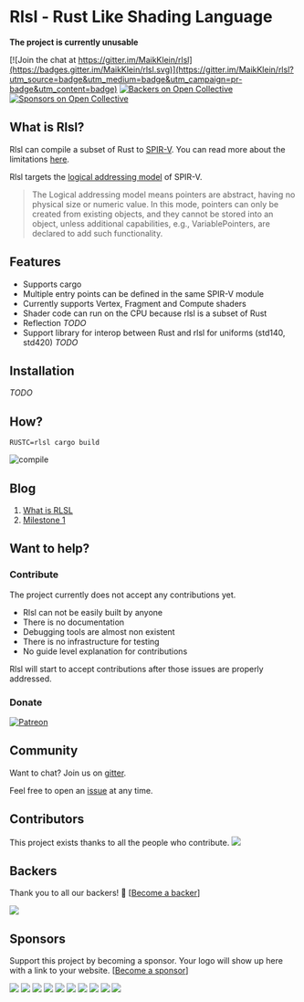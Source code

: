 # Rlsl - Rust Like Shading Language

**The project is currently unusable**

[![Join the chat at https://gitter.im/MaikKlein/rlsl](https://badges.gitter.im/MaikKlein/rlsl.svg)](https://gitter.im/MaikKlein/rlsl?utm_source=badge&utm_medium=badge&utm_campaign=pr-badge&utm_content=badge) 
[![Backers on Open Collective](https://opencollective.com/rlsl/backers/badge.svg)](#backers) 
[![Sponsors on Open Collective](https://opencollective.com/rlsl/sponsors/badge.svg)](#sponsors) 

## What is Rlsl?
Rlsl can compile a subset of Rust to [SPIR-V](https://www.khronos.org/registry/spir-v/). You can read more about the limitations [here](https://github.com/MaikKlein/rlsl/wiki/Implementation-details).

Rlsl targets the [logical addressing model](https://www.khronos.org/registry/spir-v/specs/unified1/SPIRV.html#_a_id_memorymodelsection_a_memory_model) of SPIR-V.
>The Logical addressing model means pointers are abstract, having no physical size or numeric value. In this mode, pointers can only be created from existing objects, and they cannot be stored into an object, unless additional capabilities, e.g., VariablePointers, are declared to add such functionality.

## Features

* Supports cargo
* Multiple entry points can be defined in the same SPIR-V module
* Currently supports Vertex, Fragment and Compute shaders
* Shader code can run on the CPU because rlsl is a subset of Rust
* Reflection *TODO*
* Support library for interop between Rust and rlsl for uniforms (std140, std420) *TODO*

## Installation
 *TODO*

## How?

```
RUSTC=rlsl cargo build
```

![compile](https://raw.githubusercontent.com/MaikKlein/rlsl/master/media/compile.gif)

## Blog

1. [What is RLSL](https://maikklein.github.io/rlsl-progress-report/)
2. [Milestone 1](https://maikklein.github.io/rlsl-milestone-1/)

## Want to help?

### Contribute

The project currently does not accept any contributions yet.

* Rlsl can not be easily built by anyone
* There is no documentation
* Debugging tools are almost non existent
* There is no infrastructure for testing
* No guide level explanation for contributions

Rlsl will start to accept contributions after those issues are properly addressed.

### Donate

[![Patreon](https://c5.patreon.com/external/logo/become_a_patron_button.png)](https://www.patreon.com/maikklein)

## Community

Want to chat? Join us on [gitter](https://gitter.im/MaikKlein/rlsl).

Feel free to open an [issue](https://github.com/MaikKlein/rlsl/issues) at any time.

## Contributors

This project exists thanks to all the people who contribute.
<a href="graphs/contributors"><img src="https://opencollective.com/rlsl/contributors.svg?width=890&button=false" /></a>


## Backers

Thank you to all our backers! 🙏 [[Become a backer](https://opencollective.com/rlsl#backer)]

<a href="https://opencollective.com/rlsl#backers" target="_blank"><img src="https://opencollective.com/rlsl/backers.svg?width=890"></a>


## Sponsors

Support this project by becoming a sponsor. Your logo will show up here with a link to your website. [[Become a sponsor](https://opencollective.com/rlsl#sponsor)]

<a href="https://opencollective.com/rlsl/sponsor/0/website" target="_blank"><img src="https://opencollective.com/rlsl/sponsor/0/avatar.svg"></a>
<a href="https://opencollective.com/rlsl/sponsor/1/website" target="_blank"><img src="https://opencollective.com/rlsl/sponsor/1/avatar.svg"></a>
<a href="https://opencollective.com/rlsl/sponsor/2/website" target="_blank"><img src="https://opencollective.com/rlsl/sponsor/2/avatar.svg"></a>
<a href="https://opencollective.com/rlsl/sponsor/3/website" target="_blank"><img src="https://opencollective.com/rlsl/sponsor/3/avatar.svg"></a>
<a href="https://opencollective.com/rlsl/sponsor/4/website" target="_blank"><img src="https://opencollective.com/rlsl/sponsor/4/avatar.svg"></a>
<a href="https://opencollective.com/rlsl/sponsor/5/website" target="_blank"><img src="https://opencollective.com/rlsl/sponsor/5/avatar.svg"></a>
<a href="https://opencollective.com/rlsl/sponsor/6/website" target="_blank"><img src="https://opencollective.com/rlsl/sponsor/6/avatar.svg"></a>
<a href="https://opencollective.com/rlsl/sponsor/7/website" target="_blank"><img src="https://opencollective.com/rlsl/sponsor/7/avatar.svg"></a>
<a href="https://opencollective.com/rlsl/sponsor/8/website" target="_blank"><img src="https://opencollective.com/rlsl/sponsor/8/avatar.svg"></a>
<a href="https://opencollective.com/rlsl/sponsor/9/website" target="_blank"><img src="https://opencollective.com/rlsl/sponsor/9/avatar.svg"></a>



